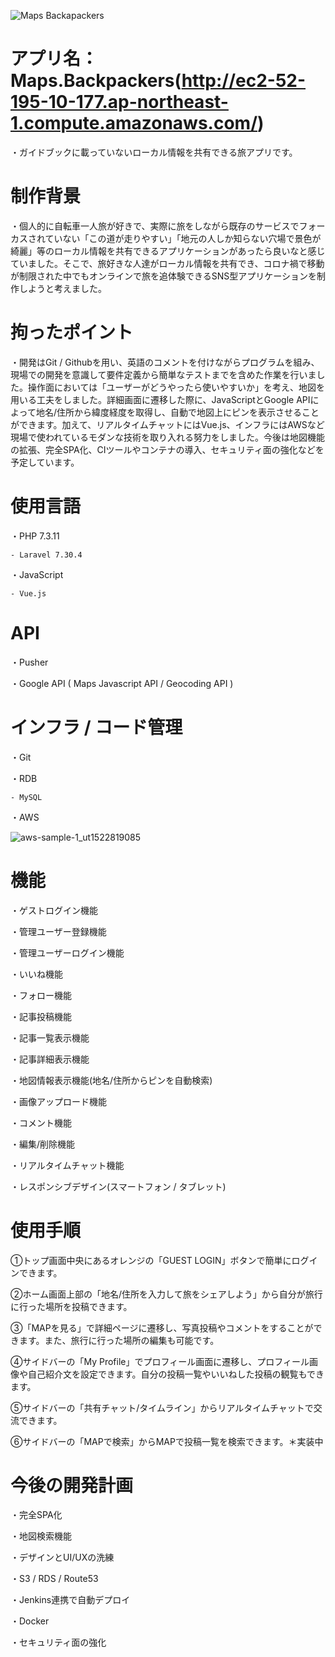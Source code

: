 ![Maps Backapackers](https://user-images.githubusercontent.com/71540533/108969402-0cc7fd00-76c5-11eb-8510-728ae77c3730.gif)

# アプリ名：Maps.Backpackers(http://ec2-52-195-10-177.ap-northeast-1.compute.amazonaws.com/)

・ガイドブックに載っていないローカル情報を共有できる旅アプリです。

# 制作背景

・個人的に自転車一人旅が好きで、実際に旅をしながら既存のサービスでフォーカスされていない「この道が走りやすい」「地元の人しか知らない穴場で景色が綺麗」等のローカル情報を共有できるアプリケーションがあったら良いなと感じていました。そこで、旅好きな人達がローカル情報を共有でき、コロナ禍で移動が制限された中でもオンラインで旅を追体験できるSNS型アプリケーションを制作しようと考えました。

# 拘ったポイント

・開発はGit / Githubを用い、英語のコメントを付けながらプログラムを組み、現場での開発を意識して要件定義から簡単なテストまでを含めた作業を行いました。操作面においては「ユーザーがどうやったら使いやすいか」を考え、地図を用いる工夫をしました。詳細画面に遷移した際に、JavaScriptとGoogle APIによって地名/住所から緯度経度を取得し、自動で地図上にピンを表示させることができます。加えて、リアルタイムチャットにはVue.js、インフラにはAWSなど現場で使われているモダンな技術を取り入れる努力をしました。今後は地図機能の拡張、完全SPA化、CIツールやコンテナの導入、セキュリティ面の強化などを予定しています。

# 使用言語

・PHP 7.3.11

    - Laravel 7.30.4

・JavaScript

    - Vue.js

# API 

・Pusher

・Google API ( Maps Javascript API / Geocoding API )


# インフラ / コード管理

・Git

・RDB

    - MySQL

・AWS

![aws-sample-1_ut1522819085](https://user-images.githubusercontent.com/71540533/109102044-579c5000-776b-11eb-9e0b-e3afb6f0e42e.png)

# 機能

・ゲストログイン機能

・管理ユーザー登録機能

・管理ユーザーログイン機能

・いいね機能

・フォロー機能

・記事投稿機能

・記事一覧表示機能

・記事詳細表示機能

・地図情報表示機能(地名/住所からピンを自動検索)

・画像アップロード機能

・コメント機能

・編集/削除機能

・リアルタイムチャット機能

・レスポンシブデザイン(スマートフォン / タブレット)

# 使用手順
①トップ画面中央にあるオレンジの「GUEST LOGIN」ボタンで簡単にログインできます。

②ホーム画面上部の「地名/住所を入力して旅をシェアしよう」から自分が旅行に行った場所を投稿できます。

③「MAPを見る」で詳細ページに遷移し、写真投稿やコメントをすることができます。また、旅行に行った場所の編集も可能です。

④サイドバーの「My Profile」でプロフィール画面に遷移し、プロフィール画像や自己紹介文を設定できます。自分の投稿一覧やいいねした投稿の観覧もできます。

⑤サイドバーの「共有チャット/タイムライン」からリアルタイムチャットで交流できます。

⑥サイドバーの「MAPで検索」からMAPで投稿一覧を検索できます。＊実装中


# 今後の開発計画

・完全SPA化

・地図検索機能

・デザインとUI/UXの洗練

・S3 / RDS / Route53

・Jenkins連携で自動デプロイ

・Docker

・セキュリティ面の強化
